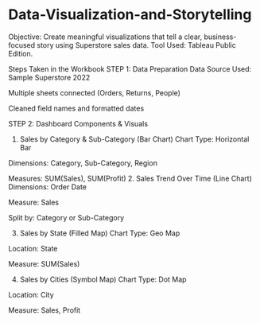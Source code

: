 # Data-Visualization-and-Storytelling
Objective:
Create meaningful visualizations that tell a clear, business-focused story using Superstore sales data.
Tool Used:
Tableau Public Edition.

Steps Taken in the Workbook
STEP 1: Data Preparation
Data Source Used: Sample Superstore 2022

Multiple sheets connected (Orders, Returns, People)

Cleaned field names and formatted dates

STEP 2: Dashboard Components & Visuals
1. Sales by Category & Sub-Category (Bar Chart)
Chart Type: Horizontal Bar

Dimensions: Category, Sub-Category, Region

Measures: SUM(Sales), SUM(Profit)
2. Sales Trend Over Time (Line Chart)
Dimensions: Order Date

Measure: Sales

Split by: Category or Sub-Category

3. Sales by State (Filled Map)
Chart Type: Geo Map

Location: State

Measure: SUM(Sales)

4. Sales by Cities (Symbol Map)
Chart Type: Dot Map

Location: City

Measure: Sales, Profit
